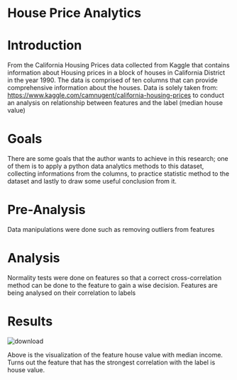 # House Price Analytics

# Introduction
From the California Housing Prices data collected from Kaggle that contains information about Housing prices in a block of houses in California District in the year 1990. The data is comprised of ten columns that can provide comprehensive information about the houses.
Data is solely taken from: https://www.kaggle.com/camnugent/california-housing-prices to conduct an analysis on relationship between features and the label (median house value)
# Goals
There are some goals that the author wants to achieve in this research;
one of them is to apply a python data analytics methods to this dataset, collecting informations from the columns, to practice statistic method to the dataset and lastly to draw some useful conclusion from it.
# Pre-Analysis
Data manipulations were done such as removing outliers from features
# Analysis
Normality tests were done on features so that a correct cross-correlation method can be done to the feature to gain a wise decision.
Features are being analysed on their correlation to labels
# Results
![download](https://user-images.githubusercontent.com/87014423/153639940-c72790b6-3d5e-4684-aef2-3c5978674a37.png)

Above is the visualization of the feature house value with median income.
Turns out the feature that has the strongest correlation with the label is house value.

